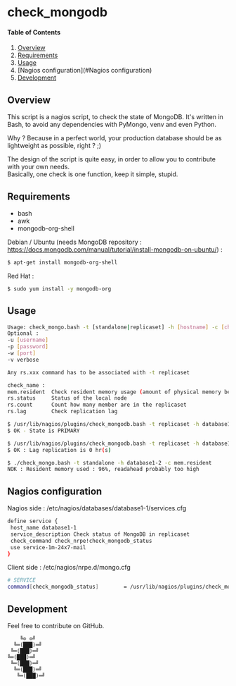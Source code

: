 # check_mongodb

#### Table of Contents

1. [Overview](#overview)
2. [Requirements](#requirements)
3. [Usage](#usage)
4. [Nagios configuration](#Nagios configuration)
5. [Development](#development)

## Overview

This script is a nagios script, to check the state of MongoDB.
It's written in Bash, to avoid any dependencies with PyMongo, venv and even Python.

Why ? Because in a perfect world, your production database should be as lightweight as possible, right ? ;)

The design of the script is quite easy, in order to allow you to contribute with your own needs.  
Basically, one check is one function, keep it simple, stupid.

## Requirements

- bash
- awk
- mongodb-org-shell

Debian / Ubuntu (needs MongoDB repository : https://docs.mongodb.com/manual/tutorial/install-mongodb-on-ubuntu/) :
 ```bash
 $ apt-get install mongodb-org-shell
 ```

Red Hat :
 ```bash
 $ sudo yum install -y mongodb-org
 ```

## Usage

 ```bash
 Usage: check_mongo.bash -t [standalone|replicaset] -h [hostname] -c [check_name]
 Optional :
 -u [username]
 -p [password]
 -w [port]
 -v verbose
 
 Any rs.xxx command has to be associated with -t replicaset
 
 check_name :
 mem.resident  Check resident memory usage (amount of physical memory being used)
 rs.status     Status of the local node
 rs.count      Count how many member are in the replicaset
 rs.lag        Check replication lag
 ```

 ```bash
 $ /usr/lib/nagios/plugins/check_mongodb.bash -t replicaset -h database1-1.domain -u username -p password -c rs.status
 $ OK - State is PRIMARY
 ```

 ```bash
 $ /usr/lib/nagios/plugins/check_mongodb.bash -t replicaset -h database1-1.domain -u username -p password -c rs.lag
 $ OK : Lag replication is 0 hr(s)
 ```

 ```bash
 $ ./check_mongo.bash -t standalone -h database1-2 -c mem.resident
 NOK : Resident memory used : 96%, readahead probably too high
 ```

## Nagios configuration

Nagios side : /etc/nagios/databases/database1-1/services.cfg

 ```bash
 define service {
  host_name database1-1
  service_description Check status of MongoDB in replicaset
  check_command check_nrpe!check_mongodb_status
  use service-1m-24x7-mail
 }
 ```

Client side : /etc/nagios/nrpe.d/mongo.cfg

 ```bash
 # SERVICE
 command[check_mongodb_status]        = /usr/lib/nagios/plugins/check_mongodb.bash -t replicaset -h localhost -u username -p password -c rs.status
 ```
## Development

Feel free to contribute on GitHub.

```
    ╚⊙ ⊙╝
  ╚═(███)═╝
 ╚═(███)═╝
╚═(███)═╝
 ╚═(███)═╝
  ╚═(███)═╝
   ╚═(███)═╝
```

